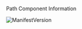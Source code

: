 Path Component Information

![ManifestVersion](Packages/com.passivepicasso.thunderkit/Documentation/graphics/PathComponents/ManifestVersion.png)

